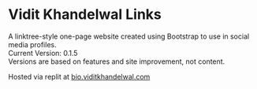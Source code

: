# Vidit Khandelwal Links

A linktree-style one-page website created using Bootstrap to use in social media profiles.<br>
Current Version: 0.1.5<br>
Versions are based on features and site improvement, not content. 

Hosted via replit at [bio.viditkhandelwal.com](https://bio.viditkhandelwal.com) 

